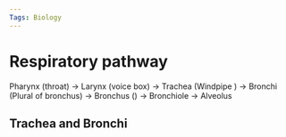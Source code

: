 ```yaml
---
Tags: Biology
---
```

# Respiratory pathway
Pharynx (throat) -> Larynx (voice box) -> Trachea (Windpipe ) -> Bronchi (Plural of bronchus) -> Bronchus () -> Bronchiole -> Alveolus

## Trachea and Bronchi
